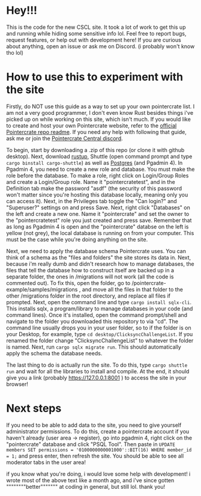 # Hey!!!

This is the code for the new CSCL site. It took a lot of work to get this up and running while hiding some sensitive info lol. Feel free to report bugs, request features, or help out with development here! If you are curious about anything, open an issue or ask me on Discord. (i probably won't know tho lol)

# How to use this to experiment with the site

Firstly, do NOT use this guide as a way to set up your own pointercrate list. I am not a very good programmer, I don't even know Rust besides things i've picked up on while working on this site, which isn't much. If you would like to create and host your own Pointercrate website, refer to the [official Pointercrate repo readme](https://github.com/stadust/pointercrate). If you need any help with following that guide, ask me or join the [Pointercrate Central discord](https://discord.gg/sQewUEB).

To begin, start by downloading a .zip of this repo (or clone it with github desktop). Next, download [rustup](https://rustup.rs), Shuttle (open command prompt and type `cargo binstall cargo-shuttle`) as well as [Postgres](https://www.postgresql.org) (and Pgadmin 4). In Pgadmin 4, you need to create a new role and database. You must make the role before the database. To make a role, right click on Login/Group Roles and create a Login/Group role. Name it "pointercratetest", and in the Definition tab make the password "asdf" (the security of this password won't matter since you're hosting this database locally, meaning only you can access it). Next, in the Privileges tab toggle the "Can login?" and "Superuser?" settings on and press Save.
Next, right click "Databases" on the left and create a new one. Name it "pointercrate" and set the owner to the "pointercratetest" role you just created and press save. Remember that as long as Pgadmin 4 is open and the "pointercrate" databse on the left is yellow (not grey), the local database is running on from your computer. This must be the case while you're doing anything on the site.

Next, we need to apply the database schema Pointercrate uses. You can think of a schema as the "files and folders" the site stores its data in. Next, because i'm really dumb and didn't research how to manage databases, the files that tell the database how to construct itself are backed up in a separate folder, the ones in /migrations will not work (all the code is commented out). To fix this, open the folder, go to /pointercrate-example/samples/migrations , and move all the files in that folder to the other  /migrations folder in the root directory, and replace all files if prompted. Next, open the command line and type `cargo install sqlx-cli`. This installs sqlx, a program/library to manage databases in your code (and command lines). Once it's installed, open the command prompt/shell and navigate to the folder you downloaded this repository to via "cd". The command line usually drops you in your user folder, so to if the folder is on your Desktop, for example, type `cd desktop/ClicksyncChallengeList`. If you renamed the folder change "ClicksyncChallengeList" to whatever the folder is named. Next, run `cargo sqlx migrate run`. This should automatically apply the schema the database needs.

The last thing to do is actually run the site. To do this, type `cargo shuttle run` and wait for all the libraries to install and compile. At the end, it should give you a link (probably https://127.0.0.1:8001 ) to access the site in your browser!

# Next steps

If you need to be able to add data to the site, you need to give yourself administrator permissions. To do this, create a pointercrate account if you haven't already (user area -> register), go into pgadmin 4, right click on the "pointercrate" database and click "PSQL Tool". Then paste in `UPDATE members SET permissions = '0100000000001000'::BIT(16) WHERE member_id = 1;` and press enter, then refresh the site. You should be able to see all moderator tabs in the user area!

if you know what you're doing, i would love some help with development! i wrote most of the above text like a month ago, and i've since gotten """"""""better""""""" at coding in general, but still lol. thank you!
